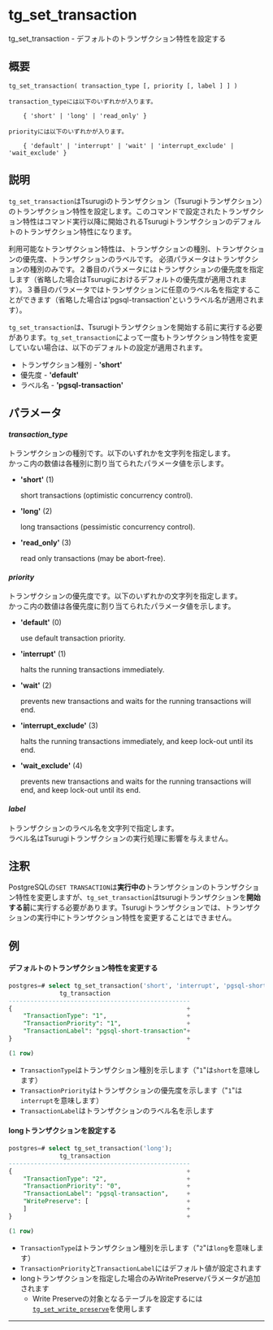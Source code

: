 # tg_set_transaction

tg_set_transaction - デフォルトのトランザクション特性を設定する

## 概要

```
tg_set_transaction( transaction_type [, priority [, label ] ] )

transaction_typeには以下のいずれかが入ります。

    { 'short' | 'long' | 'read_only' }

priorityには以下のいずれかが入ります。

    { 'default' | 'interrupt' | 'wait' | 'interrupt_exclude' | 'wait_exclude' }
```

## 説明

`tg_set_transaction`はTsurugiのトランザクション（Tsurugiトランザクション）のトランザクション特性を設定します。このコマンドで設定されたトランザクション特性はコマンド実行以降に開始されるTsurugiトランザクションのデフォルトのトランザクション特性になります。

利用可能なトランザクション特性は、トランザクションの種別、トランザクションの優先度、トランザクションのラベルです。
必須パラメータはトランザクションの種別のみです。２番目のパラメータにはトランザクションの優先度を指定します（省略した場合はTsurugiにおけるデフォルトの優先度が適用されます）。３番目のパラメータではトランザクションに任意のラベル名を指定することができます（省略した場合は'pgsql-transaction'というラベル名が適用されます）。

`tg_set_transaction`は、Tsurugiトランザクションを開始する前に実行する必要があります。`tg_set_transaction`によって一度もトランザクション特性を変更していない場合は、以下のデフォルトの設定が適用されます。

- トランザクション種別 - **'short'**
- 優先度 - **'default'**
- ラベル名 - **'pgsql-transaction'**

## パラメータ

#### *transaction_type*  

トランザクションの種別です。以下のいずれかを文字列を指定します。  
かっこ内の数値は各種別に割り当てられたパラメータ値を示します。

* **'short'**  (1)

    short transactions (optimistic concurrency control).

* **'long'**  (2)

    long transactions (pessimistic concurrency control).

* **'read_only'**  (3)

    read only transactions (may be abort-free).

#### *priority*  

トランザクションの優先度です。以下のいずれかの文字列を指定します。  
かっこ内の数値は各優先度に割り当てられたパラメータ値を示します。

  * **'default'** (0)

     use default transaction priority.

  * **'interrupt'**  (1)

     halts the running transactions immediately.

  * **'wait'**  (2)

     prevents new transactions and waits for the running transactions will end.

  * **'interrupt_exclude'**  (3)

     halts the running transactions immediately, and keep lock-out until its end.

  * **'wait_exclude'**  (4)

     prevents new transactions and waits for the running transactions will end, and keep lock-out until its end.

#### *label*  

  トランザクションのラベル名を文字列で指定します。  
  ラベル名はTsurugiトランザクションの実行処理に影響を与えません。

## 注釈

PostgreSQLの`SET TRANSACTION`は**実行中の**トランザクションのトランザクション特性を変更しますが、`tg_set_transaction`はtsurugiトランザクションを**開始する前**に実行する必要があります。Tsurugiトランザクションでは、トランザクションの実行中にトランザクション特性を変更することはできません。

## 例

#### デフォルトのトランザクション特性を変更する

  ```sql
  postgres=# select tg_set_transaction('short', 'interrupt', 'pgsql-short-transaction');
                tg_transaction
  --------------------------------------------------
  {                                                +
      "TransactionType": "1",                      +
      "TransactionPriority": "1",                  +
      "TransactionLabel": "pgsql-short-transaction"+
  }                                                +

  (1 row)
  ```

* `TransactionType`はトランザクション種別を示します（"`1`"は`short`を意味します）
* `TransactionPriority`はトランザクションの優先度を示します（"`1`"は`interrupt`を意味します）
* `TransactionLabel`はトランザクションのラベル名を示します

#### longトランザクションを設定する

  ```sql
  postgres=# select tg_set_transaction('long');
                tg_transaction
  --------------------------------------------------
  {                                                +
      "TransactionType": "2",                      +
      "TransactionPriority": "0",                  +
      "TransactionLabel": "pgsql-transaction",     +
      "WritePreserve": [                           +
      ]                                            +
  }                                                +

  (1 row)
  ```
* `TransactionType`はトランザクション種別を示します（"`2`"は`long`を意味します）
* `TransactionPriority`と`TransactionLabel`にはデフォルト値が設定されます
* longトランザクションを指定した場合のみWritePreserveパラメータが追加されます
  - Write Preserveの対象となるテーブルを設定するには[`tg_set_write_preserve`](./tg_set_write_preserve.md)を使用します

---
